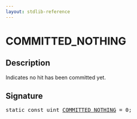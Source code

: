 ```yaml
---
layout: stdlib-reference
---
```


# COMMITTED_NOTHING

## Description

Indicates no hit has been committed yet.


## Signature
<pre>
<span class='code_keyword'>static</span> <span class='code_keyword'>const</span> <span class="code_keyword">uint</span> <a href="committed_nothing-012345678abcdefg" class="code_var">COMMITTED_NOTHING</a> = 0;
</pre>

